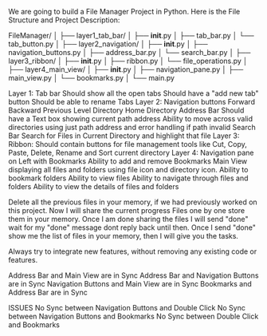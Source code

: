 We are going to build a File Manager Project in Python. Here is the File Structure and Project Description:

FileManager/
│
├── layer1_tab_bar/
│   ├── __init__.py
│   ├── tab_bar.py
│   └── tab_button.py
│
├── layer2_navigation/
│   ├── __init__.py
│   ├── navigation_buttons.py
│   ├── address_bar.py
│   └── search_bar.py
│
├── layer3_ribbon/
│   ├── __init__.py
│   ├── ribbon.py
│   └── file_operations.py
│
├── layer4_main_view/
│   ├── __init__.py
│   ├── navigation_pane.py
│   ├── main_view.py
│   └── bookmarks.py
│
└── main.py


Layer 1:
    Tab bar
        Should show all the open tabs
        Should have a "add new tab" button
        Should be able to rename Tabs
Layer 2:
    Navigation buttons
        Forward
        Backward
        Previous Level Directory
        Home Directory
    Address Bar
        Should have a Text box showing current path address
        Ability to move across valid directories using just path address and error handling if path invalid
    Search Bar
        Search for Files in Current Directory and highlight that file
Layer 3:
    Ribbon:
        Should contain buttons for file management tools like Cut, Copy, Paste, Delete, Rename and Sort current directory
Layer 4:
    Navigation pane on Left with Bookmarks
        Ability to add and remove Bookmarks
    Main View displaying all files and folders using file icon and directory icon.
        Ability to bookmark folders
        Ability to view files
        Ability to navigate through files and folders
        Ability to view the details of files and folders

Delete all the previous files in your memory, if we had previously worked on this project. Now I will share the current progress Files one by one store them in your memory. Once I am done sharing the files I will send "done" wait for my "done" message dont reply back until then. Once I send "done" show me the list of files in your memory, then I will give you the tasks. 

Always try to integrate new features, without removing any existing code or features.

Address Bar and Main View are in Sync
Address Bar and Navigation Buttons are in Sync
Navigation Buttons and Main View are in Sync
Bookmarks and Address Bar are in Sync

ISSUES
No Sync between Navigation Buttons and Double Click
No Sync between Navigation Buttons and Bookmarks
No Sync between Double Click and Bookmarks